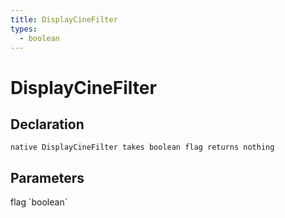 ```yaml
---
title: DisplayCineFilter
types:
  - boolean
---
```


# DisplayCineFilter

## Declaration

```
native DisplayCineFilter takes boolean flag returns nothing
```

## Parameters
<dl>
  <dt>flag `boolean`</dt>
  <dd></dd>
</dl>